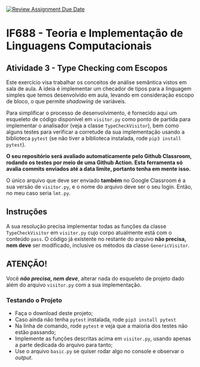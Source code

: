 [![Review Assignment Due Date](https://classroom.github.com/assets/deadline-readme-button-22041afd0340ce965d47ae6ef1cefeee28c7c493a6346c4f15d667ab976d596c.svg)](https://classroom.github.com/a/DvAdH6r8)
# IF688 - Teoria e Implementação de Linguagens Computacionais

## Atividade 3 - Type Checking com Escopos

Este exercício visa trabalhar os conceitos de análise semântica vistos em sala de aula. A ideia é implementar um checador de tipos para a linguagem simples que temos desenvolvido em aula, levando em consideração escopo de bloco, o que permite *shadowing* de variáveis.

Para simplificar o processo de desenvolvimento, é fornecido aqui um esqueleto de código disponível em `visitor.py` como ponto de partida para implementar o analisador (veja a classe `TypeCheckVisitor`), bem como alguns testes para verificar a corretude da sua implementação usando a biblioteca `pytest` (se não tiver a biblioteca instalada, rode `pip3 install pytest`). 

**O seu repositório será avaliado automaticamente pelo Github Classroom, rodando os testes por meio de uma Github Action. Esta ferramenta só avalia commits enviados até a data limite, portanto tenha em mente isso.**

O único arquivo que deve ser enviado **também** no Google Classroom é a sua versão de `visitor.py`, e o nome do arquivo deve ser o seu login. Então, no meu caso seria `lmt.py`.

## Instruções

A sua resolução precisa implementar todas as funções da classe `TypeCheckVisitor` em `visitor.py` cujo corpo atualmente está com o conteúdo `pass`. O código já existente no restante do arquivo **não precisa, nem deve** ser modificado, inclusive os métodos da classe `GenericVisitor`.

## ATENÇÃO!

Você **_não precisa_, *nem deve***, alterar nada do esqueleto de projeto dado além do arquivo `visitor.py` com a sua implementação.

### Testando o Projeto
- Faça o download deste projeto;
- Caso ainda não tenha `pytest` instalada, rode `pip3 install pytest`
- Na linha de comando, rode `pytest` e veja que a maioria dos testes não estão passando; 
- Implemente as funções descritas acima em `visitor.py`, usando apenas a parte dedicada do arquivo para tanto;
- Use o arquivo `basic.py` se quiser rodar algo no console e observar o *output*.
